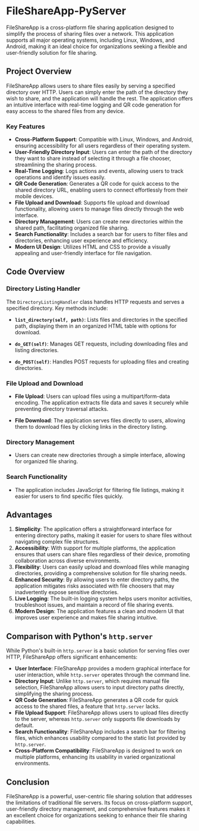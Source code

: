 # FileShareApp-PyServer

FileShareApp is a cross-platform file sharing application designed to simplify the process of sharing files over a network. This application supports all major operating systems, including Linux, Windows, and Android, making it an ideal choice for organizations seeking a flexible and user-friendly solution for file sharing.

## Project Overview

FileShareApp allows users to share files easily by serving a specified directory over HTTP. Users can simply enter the path of the directory they wish to share, and the application will handle the rest. The application offers an intuitive interface with real-time logging and QR code generation for easy access to the shared files from any device.

### Key Features

- **Cross-Platform Support**: Compatible with Linux, Windows, and Android, ensuring accessibility for all users regardless of their operating system.
- **User-Friendly Directory Input**: Users can enter the path of the directory they want to share instead of selecting it through a file chooser, streamlining the sharing process.
- **Real-Time Logging**: Logs actions and events, allowing users to track operations and identify issues easily.
- **QR Code Generation**: Generates a QR code for quick access to the shared directory URL, enabling users to connect effortlessly from their mobile devices.
- **File Upload and Download**: Supports file upload and download functionality, allowing users to manage files directly through the web interface.
- **Directory Management**: Users can create new directories within the shared path, facilitating organized file sharing.
- **Search Functionality**: Includes a search bar for users to filter files and directories, enhancing user experience and efficiency.
- **Modern UI Design**: Utilizes HTML and CSS to provide a visually appealing and user-friendly interface for file navigation.

## Code Overview

### Directory Listing Handler

The `DirectoryListingHandler` class handles HTTP requests and serves a specified directory. Key methods include:

- **`list_directory(self, path)`**: Lists files and directories in the specified path, displaying them in an organized HTML table with options for download.

- **`do_GET(self)`**: Manages GET requests, including downloading files and listing directories.

- **`do_POST(self)`**: Handles POST requests for uploading files and creating directories.

### File Upload and Download

- **File Upload**: Users can upload files using a multipart/form-data encoding. The application extracts file data and saves it securely while preventing directory traversal attacks.
  
- **File Download**: The application serves files directly to users, allowing them to download files by clicking links in the directory listing.

### Directory Management

- Users can create new directories through a simple interface, allowing for organized file sharing.

### Search Functionality

- The application includes JavaScript for filtering file listings, making it easier for users to find specific files quickly.

## Advantages

1. **Simplicity**: The application offers a straightforward interface for entering directory paths, making it easier for users to share files without navigating complex file structures.
2. **Accessibility**: With support for multiple platforms, the application ensures that users can share files regardless of their device, promoting collaboration across diverse environments.
3. **Flexibility**: Users can easily upload and download files while managing directories, providing a comprehensive solution for file sharing needs.
4. **Enhanced Security**: By allowing users to enter directory paths, the application mitigates risks associated with file choosers that may inadvertently expose sensitive directories.
5. **Live Logging**: The built-in logging system helps users monitor activities, troubleshoot issues, and maintain a record of file sharing events.
6. **Modern Design**: The application features a clean and modern UI that improves user experience and makes file sharing intuitive.

## Comparison with Python's `http.server`

While Python's built-in `http.server` is a basic solution for serving files over HTTP, FileShareApp offers significant enhancements:

- **User Interface**: FileShareApp provides a modern graphical interface for user interaction, while `http.server` operates through the command line.
- **Directory Input**: Unlike `http.server`, which requires manual file selection, FileShareApp allows users to input directory paths directly, simplifying the sharing process.
- **QR Code Generation**: FileShareApp generates a QR code for quick access to the shared files, a feature that `http.server` lacks.
- **File Upload Support**: FileShareApp allows users to upload files directly to the server, whereas `http.server` only supports file downloads by default.
- **Search Functionality**: FileShareApp includes a search bar for filtering files, which enhances usability compared to the static list provided by `http.server`.
- **Cross-Platform Compatibility**: FileShareApp is designed to work on multiple platforms, enhancing its usability in varied organizational environments.

## Conclusion

FileShareApp is a powerful, user-centric file sharing solution that addresses the limitations of traditional file servers. Its focus on cross-platform support, user-friendly directory management, and comprehensive features makes it an excellent choice for organizations seeking to enhance their file sharing capabilities.
